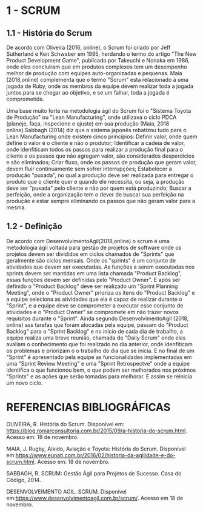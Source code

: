 # 1 - SCRUM
## 1.1 - História do Scrum

De acordo com Oliveira (2016, online), o Scrum foi criado por Jeff Sutherland e Ken Schwaber em 1995, herdando o termo do artigo "The New Product Development Game", publicado por Takeuchi e Nonaka em 1986, onde eles concluiram que em produtos complexos tem um desempenho melhor de produção com  equipes auto-organizadas e pequenas. Maia (2018,online) complementa que o termo "Scrum" esta relacionado à uma jogada de Ruby, onde os membros da equipe devem realizar toda a jogada juntos para se chegar ao objetivo, e se um falhar, toda a jogada é comprometida.

Uma base muito forte na metodologia ágil do Scrum foi o "Sistema Toyota de Produção" ou "Lean Manufacturing", onde utilizava o ciclo PDCA (planeje, faça, inspecione e ajuste) em sua produção (Maia, 2018 online).Sabbagh (2014) diz que o sistema japonês rebatizou tudo para o Lean Manufacturing onde existem cinco princípios: Definir valor, onde quem define o valor é o cliente e não o produtor; Identificar a cadeia de valor, onde idenfiticam todos os passos para realizar a produção final para o cliente e os passos que não agregam valor, são considerados desperdícios e são eliminados; Criar fluxo, onde os passos de produção que geram valor, devem fluir continuamente sem sofrer interrupções; Estabelecer a produção "puxada", no qual a produção deve ser realizada para entregar o produto que o cliente quer e quando ele necessita, ou seja, a produção deve ser "puxada" pelo cliente e não por quem está produzindo; Buscar a perfeição, onde a organização tem o dever de buscar sua perfeição na produção e estar sempre eliminando os passos que não geram valor para a mesma.

## 1.2 - Definição

De acordo com DesenvolvimentoAgil(2018,online) o scrum é uma metodologia ágil voltada para gestão de projetos de software onde os projetos devem ser divididos em ciclos chamados de "Sprints" que geralmente são ciclos mensais. Onde os "sprints" é um conjunto de atividades que devem ser executadas. As funções a serem executadas nos sprints devem ser mantidas em uma lista chamada "Product Backlog", essas funções devem ser definidas pelo "Product Owner". E após ser definido o "Product Backlog" deve ser realizado um "Sprint Planning Meeting", onde o "Product Owner" prioriza os itens do "Product Backlog" e a equipe seleciona as atividades que ela é capaz de realizar durante o "Sprint", e a equipe deve se comprometer a executar esse conjunto de atividades e o "Product Owner" se compromete em não trazer novos requisitos durante o "Sprint".
Ainda segundo DesenvolvimentoAgil (2018, online) ass tarefas que foram alocadas pela equipe, passam do "Product Backlog" para o "Sprint Backlog" e no inicio de cada dia de trabalho, a equipe realiza uma breve reunião, chamada de "Daily Scrum" onde elas avaliam o conhecimento que foi realizado no dia anterior, onde idenfiticam os problemas e priorizam o o trabalho do dia que se inicia. E no final de um "Sprint" é apresentado pela equipe as funcionalidades implementadas em uma "Sprint Review Meeting" e uma "Sprint Retrospectve" onde a equipe identifica o que funcionou bem, o que podem ser melhorados nos próximos "Sprints" e as ações que serão tomadas para melhorar. E assim se reinicia um novo ciclo.

# REFERENCIAS BIBLIOGRÁFICAS

OLIVEIRA, R. História do Scrum. Disponível em: <https://blog.romarconsultoria.com.br/2015/09/a-historia-do-scrum.html>. Acesso em: 18 de novembro.

MAIA, J. Rugby, Aikido, Aviação e Toyota: História do Scrum. Disponível em:<https://www.eunati.com.br/2016/02/historia-da-agilidade-e-do-scrum.html>. Acesso em: 18 de novembro.

SABBAGH, R. SCRUM: Gestão Ágil para Projetos de Sucesso. Casa do Código, 2014.

DESENVOLVEIMENTO AGIL. SCRUM. Disponível em:<https://www.desenvolvimentoagil.com.br/scrum/>. Acesso em 18 de novembro.